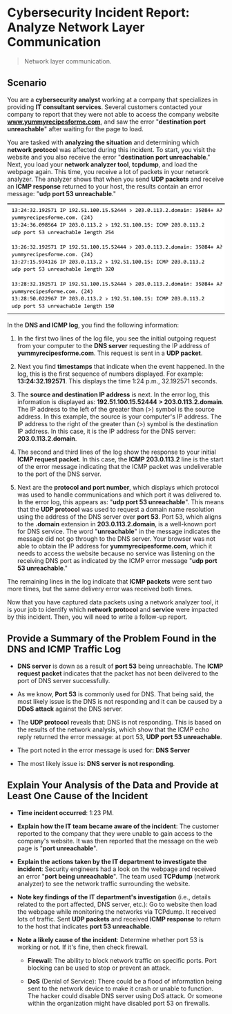 # Cybersecurity Incident Report: Analyze Network Layer Communication

> Network layer communication.

## Scenario

You are a **cybersecurity analyst** working at a company that specializes in providing **IT consultant services**. Several customers contacted your company to report that they were not able to access the company website **www.yummyrecipesforme.com**, and saw the error "**destination port unreachable**" after waiting for the page to load.

You are tasked with **analyzing the situation** and determining which **network protocol** was affected during this incident. To start, you visit the website and you also receive the error "**destination port unreachable**." Next, you load your **network analyzer tool**, **tcpdump**, and load the webpage again. This time, you receive a lot of packets in your network analyzer. The analyzer shows that when you send **UDP packets** and receive an **ICMP response** returned to your host, the results contain an error message: "**udp port 53 unreachable**."

![chrome_jd8ezyb2V1](https://raw.githubusercontent.com/alanslzrr/cybersecurity-lab/main/assets/A2.1.png)

In the **DNS and ICMP log**, you find the following information:

1. In the first two lines of the log file, you see the initial outgoing request from your computer to the **DNS server** requesting the IP address of **yummyrecipesforme.com**. This request is sent in a **UDP packet**.

2. Next you find **timestamps** that indicate when the event happened. In the log, this is the first sequence of numbers displayed. For example: **13:24:32.192571**. This displays the time 1:24 p.m., 32.192571 seconds.

3. The **source and destination IP address** is next. In the error log, this information is displayed as: **192.51.100.15.52444 > 203.0.113.2.domain**. The IP address to the left of the greater than (>) symbol is the source address. In this example, the source is your computer's IP address. The IP address to the right of the greater than (>) symbol is the destination IP address. In this case, it is the IP address for the DNS server: **203.0.113.2.domain**.

4. The second and third lines of the log show the response to your initial **ICMP request packet**. In this case, the **ICMP 203.0.113.2** line is the start of the error message indicating that the ICMP packet was undeliverable to the port of the DNS server.

5. Next are the **protocol and port number**, which displays which protocol was used to handle communications and which port it was delivered to. In the error log, this appears as: "**udp port 53 unreachable**". This means that the **UDP protocol** was used to request a domain name resolution using the address of the DNS server over **port 53**. Port 53, which aligns to the **.domain** extension in **203.0.113.2.domain**, is a well-known port for DNS service. The word "**unreachable**" in the message indicates the message did not go through to the DNS server. Your browser was not able to obtain the IP address for **yummyrecipesforme.com**, which it needs to access the website because no service was listening on the receiving DNS port as indicated by the ICMP error message "**udp port 53 unreachable**."

The remaining lines in the log indicate that **ICMP packets** were sent two more times, but the same delivery error was received both times.

Now that you have captured data packets using a network analyzer tool, it is your job to identify which **network protocol** and **service** were impacted by this incident. Then, you will need to write a follow-up report.

## Provide a Summary of the Problem Found in the DNS and ICMP Traffic Log

* **DNS server** is down as a result of **port 53** being unreachable. The **ICMP request packet** indicates that the packet has not been delivered to the port of DNS server successfully.

* As we know, **Port 53** is commonly used for DNS. That being said, the most likely issue is the DNS is not responding and it can be caused by a **DDoS attack** against the DNS server.

* The **UDP protocol** reveals that: DNS is not responding.
This is based on the results of the network analysis, which show that the ICMP echo reply returned the error message: at port 53, **UDP port 53 unreachable**.

* The port noted in the error message is used for: **DNS Server**

* The most likely issue is: **DNS server is not responding**.

## Explain Your Analysis of the Data and Provide at Least One Cause of the Incident

* **Time incident occurred**: 1:23 PM.

* **Explain how the IT team became aware of the incident**: The customer reported to the company that they were unable to gain access to the company's website. It was then reported that the message on the web page is "**port unreachable**".

* **Explain the actions taken by the IT department to investigate the incident**:
Security engineers had a look on the webpage and received an error "**port being unreachable**". The team used **TCPdump** (network analyzer) to see the network traffic surrounding the website.

* **Note key findings of the IT department's investigation** (i.e., details related to the port affected, DNS server, etc.):
Go to website then load the webpage while monitoring the networks via TCPdump. It received lots of traffic. Sent **UDP packets** and received **ICMP response** to return to the host that indicates **port 53 unreachable**.

* **Note a likely cause of the incident**:
Determine whether port 53 is working or not. If it's fine, then check firewall.

  - **Firewall**: The ability to block network traffic on specific ports. Port blocking can be used to stop or prevent an attack.
  
  - **DoS** (Denial of Service): There could be a flood of information being sent to the network device to make it crash or unable to function. The hacker could disable DNS server using DoS attack. Or someone within the organization might have disabled port 53 on firewalls.